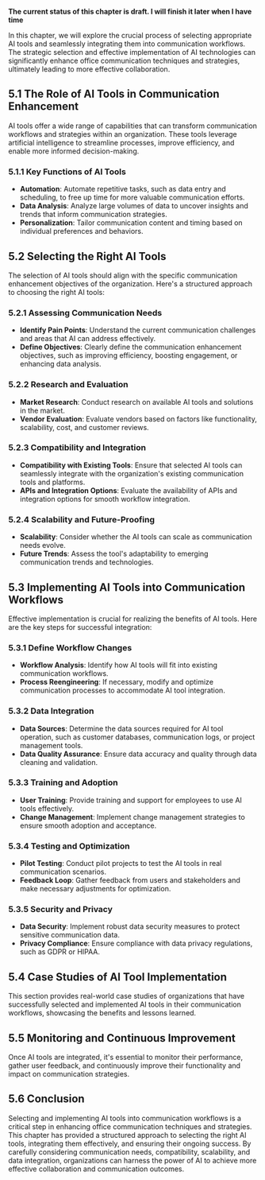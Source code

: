 **The current status of this chapter is draft. I will finish it later when I have time**

In this chapter, we will explore the crucial process of selecting appropriate AI tools and seamlessly integrating them into communication workflows. The strategic selection and effective implementation of AI technologies can significantly enhance office communication techniques and strategies, ultimately leading to more effective collaboration.

5.1 The Role of AI Tools in Communication Enhancement
-----------------------------------------------------

AI tools offer a wide range of capabilities that can transform communication workflows and strategies within an organization. These tools leverage artificial intelligence to streamline processes, improve efficiency, and enable more informed decision-making.

### 5.1.1 Key Functions of AI Tools

* **Automation**: Automate repetitive tasks, such as data entry and scheduling, to free up time for more valuable communication efforts.
* **Data Analysis**: Analyze large volumes of data to uncover insights and trends that inform communication strategies.
* **Personalization**: Tailor communication content and timing based on individual preferences and behaviors.

5.2 Selecting the Right AI Tools
--------------------------------

The selection of AI tools should align with the specific communication enhancement objectives of the organization. Here's a structured approach to choosing the right AI tools:

### 5.2.1 Assessing Communication Needs

* **Identify Pain Points**: Understand the current communication challenges and areas that AI can address effectively.
* **Define Objectives**: Clearly define the communication enhancement objectives, such as improving efficiency, boosting engagement, or enhancing data analysis.

### 5.2.2 Research and Evaluation

* **Market Research**: Conduct research on available AI tools and solutions in the market.
* **Vendor Evaluation**: Evaluate vendors based on factors like functionality, scalability, cost, and customer reviews.

### 5.2.3 Compatibility and Integration

* **Compatibility with Existing Tools**: Ensure that selected AI tools can seamlessly integrate with the organization's existing communication tools and platforms.
* **APIs and Integration Options**: Evaluate the availability of APIs and integration options for smooth workflow integration.

### 5.2.4 Scalability and Future-Proofing

* **Scalability**: Consider whether the AI tools can scale as communication needs evolve.
* **Future Trends**: Assess the tool's adaptability to emerging communication trends and technologies.

5.3 Implementing AI Tools into Communication Workflows
------------------------------------------------------

Effective implementation is crucial for realizing the benefits of AI tools. Here are the key steps for successful integration:

### 5.3.1 Define Workflow Changes

* **Workflow Analysis**: Identify how AI tools will fit into existing communication workflows.
* **Process Reengineering**: If necessary, modify and optimize communication processes to accommodate AI tool integration.

### 5.3.2 Data Integration

* **Data Sources**: Determine the data sources required for AI tool operation, such as customer databases, communication logs, or project management tools.
* **Data Quality Assurance**: Ensure data accuracy and quality through data cleaning and validation.

### 5.3.3 Training and Adoption

* **User Training**: Provide training and support for employees to use AI tools effectively.
* **Change Management**: Implement change management strategies to ensure smooth adoption and acceptance.

### 5.3.4 Testing and Optimization

* **Pilot Testing**: Conduct pilot projects to test the AI tools in real communication scenarios.
* **Feedback Loop**: Gather feedback from users and stakeholders and make necessary adjustments for optimization.

### 5.3.5 Security and Privacy

* **Data Security**: Implement robust data security measures to protect sensitive communication data.
* **Privacy Compliance**: Ensure compliance with data privacy regulations, such as GDPR or HIPAA.

5.4 Case Studies of AI Tool Implementation
------------------------------------------

This section provides real-world case studies of organizations that have successfully selected and implemented AI tools in their communication workflows, showcasing the benefits and lessons learned.

5.5 Monitoring and Continuous Improvement
-----------------------------------------

Once AI tools are integrated, it's essential to monitor their performance, gather user feedback, and continuously improve their functionality and impact on communication strategies.

5.6 Conclusion
--------------

Selecting and implementing AI tools into communication workflows is a critical step in enhancing office communication techniques and strategies. This chapter has provided a structured approach to selecting the right AI tools, integrating them effectively, and ensuring their ongoing success. By carefully considering communication needs, compatibility, scalability, and data integration, organizations can harness the power of AI to achieve more effective collaboration and communication outcomes.
